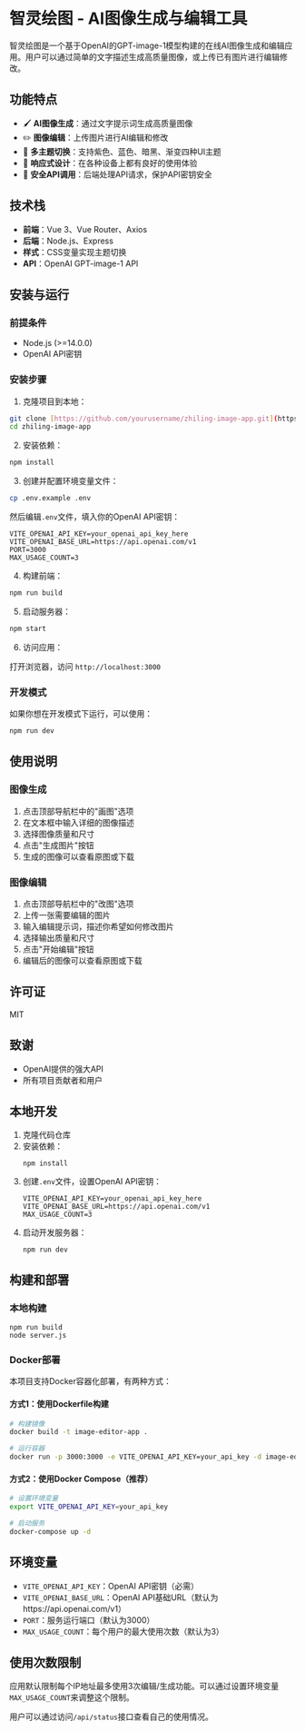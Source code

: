 # 智灵绘图 - AI图像生成与编辑工具

智灵绘图是一个基于OpenAI的GPT-image-1模型构建的在线AI图像生成和编辑应用。用户可以通过简单的文字描述生成高质量图像，或上传已有图片进行编辑修改。

## 功能特点

- 🖌️ **AI图像生成**：通过文字提示词生成高质量图像
- ✏️ **图像编辑**：上传图片进行AI编辑和修改
- 🎨 **多主题切换**：支持紫色、蓝色、暗黑、渐变四种UI主题
- 📱 **响应式设计**：在各种设备上都有良好的使用体验
- 🔐 **安全API调用**：后端处理API请求，保护API密钥安全

## 技术栈

- **前端**：Vue 3、Vue Router、Axios
- **后端**：Node.js、Express
- **样式**：CSS变量实现主题切换
- **API**：OpenAI GPT-image-1 API

## 安装与运行

### 前提条件

- Node.js (>=14.0.0)
- OpenAI API密钥

### 安装步骤

1. 克隆项目到本地：

```bash
git clone [https://github.com/yourusername/zhiling-image-app.git](https://github.com/seven2202/gpt-image)
cd zhiling-image-app
```

2. 安装依赖：

```bash
npm install
```

3. 创建并配置环境变量文件：

```bash
cp .env.example .env
```

然后编辑`.env`文件，填入你的OpenAI API密钥：

```
VITE_OPENAI_API_KEY=your_openai_api_key_here
VITE_OPENAI_BASE_URL=https://api.openai.com/v1
PORT=3000
MAX_USAGE_COUNT=3
```

4. 构建前端：

```bash
npm run build
```

5. 启动服务器：

```bash
npm start
```

6. 访问应用：

打开浏览器，访问 `http://localhost:3000`

### 开发模式

如果你想在开发模式下运行，可以使用：

```bash
npm run dev
```

## 使用说明

### 图像生成

1. 点击顶部导航栏中的"画图"选项
2. 在文本框中输入详细的图像描述
3. 选择图像质量和尺寸
4. 点击"生成图片"按钮
5. 生成的图像可以查看原图或下载

### 图像编辑

1. 点击顶部导航栏中的"改图"选项
2. 上传一张需要编辑的图片
3. 输入编辑提示词，描述你希望如何修改图片
4. 选择输出质量和尺寸
5. 点击"开始编辑"按钮
6. 编辑后的图像可以查看原图或下载

## 许可证

MIT

## 致谢

- OpenAI提供的强大API
- 所有项目贡献者和用户

## 本地开发

1. 克隆代码仓库
2. 安装依赖：
   ```
   npm install
   ```
3. 创建`.env`文件，设置OpenAI API密钥：
   ```
   VITE_OPENAI_API_KEY=your_openai_api_key_here
   VITE_OPENAI_BASE_URL=https://api.openai.com/v1
   MAX_USAGE_COUNT=3
   ```
4. 启动开发服务器：
   ```
   npm run dev
   ```

## 构建和部署

### 本地构建

```
npm run build
node server.js
```

### Docker部署

本项目支持Docker容器化部署，有两种方式：

#### 方式1：使用Dockerfile构建

```bash
# 构建镜像
docker build -t image-editor-app .

# 运行容器
docker run -p 3000:3000 -e VITE_OPENAI_API_KEY=your_api_key -d image-editor-app
```

#### 方式2：使用Docker Compose（推荐）

```bash
# 设置环境变量
export VITE_OPENAI_API_KEY=your_api_key

# 启动服务
docker-compose up -d
```

## 环境变量

- `VITE_OPENAI_API_KEY`：OpenAI API密钥（必需）
- `VITE_OPENAI_BASE_URL`：OpenAI API基础URL（默认为https://api.openai.com/v1）
- `PORT`：服务运行端口（默认为3000）
- `MAX_USAGE_COUNT`：每个用户的最大使用次数（默认为3）

## 使用次数限制

应用默认限制每个IP地址最多使用3次编辑/生成功能。可以通过设置环境变量`MAX_USAGE_COUNT`来调整这个限制。

用户可以通过访问`/api/status`接口查看自己的使用情况。

